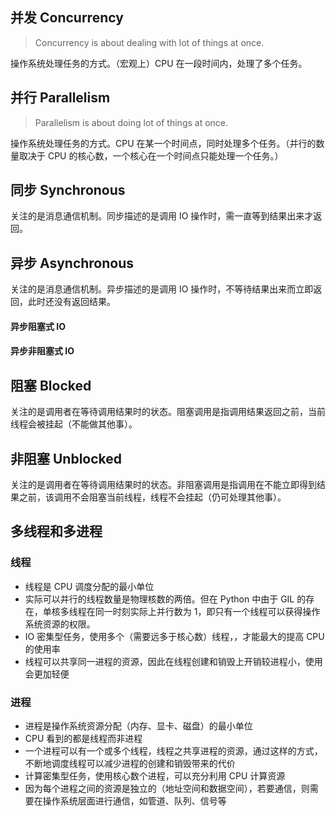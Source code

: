 ## 并发 Concurrency
> Concurrency is about dealing with lot of things at once.

操作系统处理任务的方式。（宏观上）CPU 在一段时间内，处理了多个任务。

## 并行 Parallelism
> Parallelism is about doing lot of things at once.

操作系统处理任务的方式。CPU 在某一个时间点，同时处理多个任务。（并行的数量取决于 CPU 的核心数，一个核心在一个时间点只能处理一个任务。）

## 同步 Synchronous

关注的是消息通信机制。同步描述的是调用 IO 操作时，需一直等到结果出来才返回。

## 异步 Asynchronous

关注的是消息通信机制。异步描述的是调用 IO 操作时，不等待结果出来而立即返回，此时还没有返回结果。

#### 异步阻塞式 IO

#### 异步非阻塞式 IO

## 阻塞 Blocked

关注的是调用者在等待调用结果时的状态。阻塞调用是指调用结果返回之前，当前线程会被挂起（不能做其他事）。

## 非阻塞 Unblocked

关注的是调用者在等待调用结果时的状态。非阻塞调用是指调用在不能立即得到结果之前，该调用不会阻塞当前线程，线程不会挂起（仍可处理其他事）。

## 多线程和多进程

### 线程

* 线程是 CPU 调度分配的最小单位
* 实际可以并行的线程数量是物理核数的两倍。但在 Python 中由于 GIL 的存在，单核多线程在同一时刻实际上并行数为 1，即只有一个线程可以获得操作系统资源的权限。
* IO 密集型任务，使用多个（需要远多于核心数）线程，，才能最大的提高 CPU 的使用率
* 线程可以共享同一进程的资源，因此在线程创建和销毁上开销较进程小，使用会更加轻便

### 进程

* 进程是操作系统资源分配（内存、显卡、磁盘）的最小单位
* CPU 看到的都是线程而非进程
* 一个进程可以有一个或多个线程，线程之共享进程的资源，通过这样的方式，不断地调度线程可以减少进程的创建和销毁带来的代价
* 计算密集型任务，使用核心数个进程，可以充分利用 CPU 计算资源
* 因为每个进程之间的资源是独立的（地址空间和数据空间），若要通信，则需要在操作系统层面进行通信，如管道、队列、信号等

<!--stackedit_data:
eyJoaXN0b3J5IjpbMTU4NTgyNzMwOCwtNjc0NjI2MzgzLC0yMD
Y4NDEyMzQwLC00MzQzMzU5MCw3OTQ3MjU1ODYsLTE1NzU2NjE3
MDksLTg3NTkzMzg5NywtMTM0MTM5OTg1MywxNTk5NjE4MjQ5XX
0=
-->